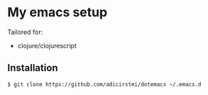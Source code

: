 # My emacs setup

Tailored for:
 
* clojure/clojurescript



## Installation

```
$ git clone https://github.com/adicirstei/dotemacs ~/.emacs.d
```

